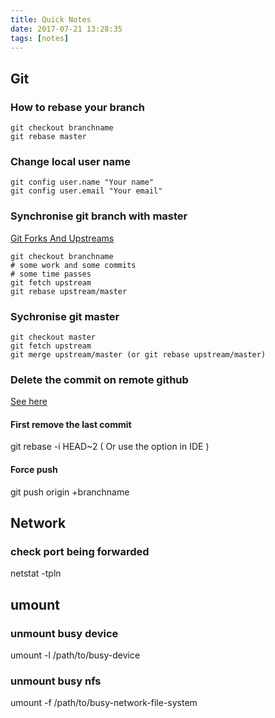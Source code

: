 ```yaml
---
title: Quick Notes
date: 2017-07-21 13:28:35
tags: [notes]
---
```

## Git

### How to rebase your branch

```
git checkout branchname
git rebase master
```

### Change local user name

```
git config user.name "Your name"
git config user.email "Your email"
```
### Synchronise git branch with master
[Git Forks And Upstreams](https://www.atlassian.com/git/articles/git-forks-and-upstreams)

```
git checkout branchname
# some work and some commits
# some time passes
git fetch upstream
git rebase upstream/master
```

### Sychronise git master

```
git checkout master
git fetch upstream
git merge upstream/master (or git rebase upstream/master)
```

### Delete the commit on remote github

[See here](https://stackoverflow.com/questions/448919/how-can-i-remove-a-commit-on-github)

#### First remove the last commit
git rebase -i HEAD~2 ( Or use the option in IDE )

#### Force push

git push origin +branchname

## Network

### check port being forwarded

netstat -tpln

## umount

### unmount busy device
umount -l /path/to/busy-device

### unmount busy nfs
umount -f /path/to/busy-network-file-system

